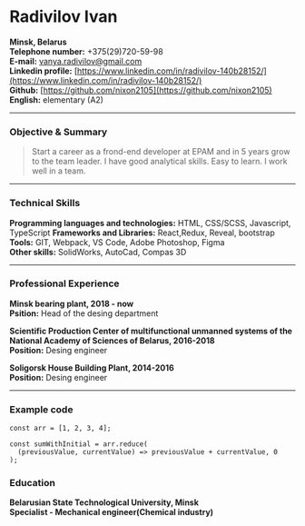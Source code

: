 # Radivilov Ivan

**Minsk, Belarus**  
**Telephone number:** +375(29)720-59-98  
**E-mail:** [vanya.radivilov@gmail.com](vanya.radivilov@gmail.com)  
**Linkedin profile:** [https://www.linkedin.com/in/radivilov-140b28152/](https://www.linkedin.com/in/radivilov-140b28152/)  
**Github:** [https://github.com/nixon2105](https://github.com/nixon2105)  
**English:** elementary (A2)

---

### Objective & Summary

> Start a career as a frond-end developer at EPAM and in 5 years grow to the team leader.
> I have good analytical skills. Easy to learn. I work well in a team.

---

### Technical Skills

**Programming languages and technologies:** HTML, CSS/SCSS, Javascript, TypeScript
**Frameworks and Libraries:** React,Redux, Reveal, bootstrap  
**Tools:** GIT, Webpack, VS Code, Adobe Photoshop, Figma  
**Other skills:** SolidWorks, AutoCad, Compas 3D

---

### Professional Experience

**Minsk bearing plant, 2018 - now**  
**Psition:** Head of the desing department

**Scientific Production Center of multifunctional unmanned systems of the National Academy of Sciences of Belarus, 2016-2018**  
**Position:** Desing engineer

**Soligorsk House Building Plant, 2014-2016**  
**Position:** Desing engineer

---

### Example code

```
const arr = [1, 2, 3, 4];

const sumWithInitial = arr.reduce(
  (previousValue, currentValue) => previousValue + currentValue, 0
);

```

### Education

**Belarusian State Technological University, Minsk**  
**Specialist - Mechanical engineer(Сhemical industry)**
